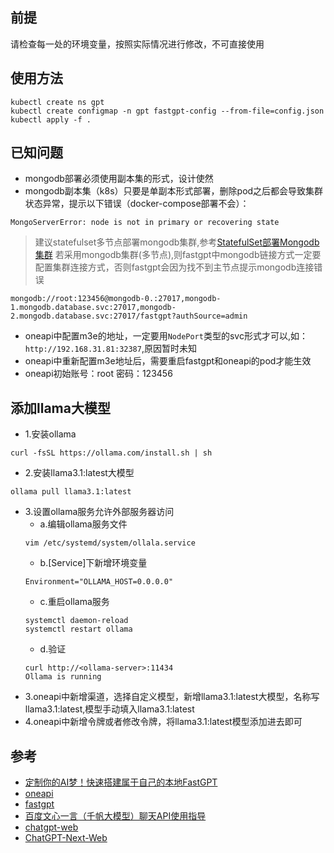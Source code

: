 ## 前提
请检查每一处的环境变量，按照实际情况进行修改，不可直接使用

## 使用方法
```
kubectl create ns gpt
kubectl create configmap -n gpt fastgpt-config --from-file=config.json
kubectl apply -f .
```

## 已知问题
- mongodb部署必须使用副本集的形式，设计使然
- mongodb副本集（k8s）只要是单副本形式部署，删除pod之后都会导致集群状态异常，提示以下错误（docker-compose部署不会）：
```
MongoServerError: node is not in primary or recovering state
```
> 建议statefulset多节点部署mongodb集群,参考[StatefulSet部署Mongodb集群](../database/mongodb/readme.md)
> 若采用mongodb集群(多节点),则fastgpt中mongodb链接方式一定要配置集群连接方式，否则fastgpt会因为找不到主节点提示mongodb连接错误
```
mongodb://root:123456@mongodb-0.:27017,mongodb-1.mongodb.database.svc:27017,mongodb-2.mongodb.database.svc:27017/fastgpt?authSource=admin
```

- oneapi中配置m3e的地址，一定要用`NodePort`类型的svc形式才可以,如：`http://192.168.31.81:32387`,原因暂时未知
- oneapi中重新配置m3e地址后，需要重启fastgpt和oneapi的pod才能生效
- oneapi初始账号：root  密码：123456

## 添加llama大模型
- 1.安装ollama
```
curl -fsSL https://ollama.com/install.sh | sh
```
- 2.安装llama3.1:latest大模型
```
ollama pull llama3.1:latest
```
- 3.设置ollama服务允许外部服务器访问
  - a.编辑ollama服务文件
  ```
  vim /etc/systemd/system/ollala.service
  ```
  - b.[Service]下新增环境变量
  ```
  Environment="OLLAMA_HOST=0.0.0.0"
  ```
  - c.重启ollama服务
  ```
  systemctl daemon-reload
  systemctl restart ollama
  ```
  - d.验证
  ```
  curl http://<ollama-server>:11434
  Ollama is running
  ```
- 3.oneapi中新增渠道，选择自定义模型，新增llama3.1:latest大模型，名称写llama3.1:latest,模型手动填入llama3.1:latest
- 4.oneapi中新增令牌或者修改令牌，将llama3.1:latest模型添加进去即可

## 参考
- [定制你的AI梦！快速搭建属于自己的本地FastGPT][1]
- [oneapi][2]
- [fastgpt][3]
- [百度文心一言（千帆大模型）聊天API使用指导][4]
- [chatgpt-web][5]
- [ChatGPT-Next-Web][6]

[1]: https://mp.weixin.qq.com/s/ECMU8puDhumDIonfsdYlUA
[2]: https://github.com/songquanpeng/one-api
[3]: https://github.com/labring/fastgpt
[4]: https://cloud.baidu.com/qianfandev/topic/268180
[5]: https://github.com/Chanzhaoyu/chatgpt-web
[6]: https://github.com/Yidadaa/ChatGPT-Next-Web

